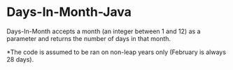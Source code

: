 # Days-In-Month-Java

Days-In-Month accepts a month (an integer between 1 and 12) as a parameter and returns the number of days in that month.

*The code is assumed to be ran on non-leap years only (February is always 28 days).
